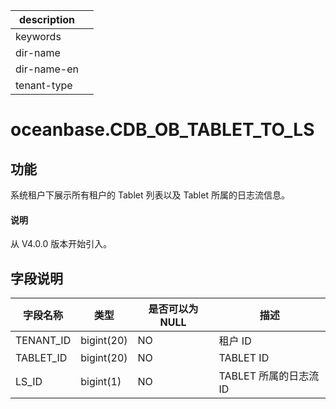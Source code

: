 |description||
|---|---|
|keywords||
|dir-name||
|dir-name-en||
|tenant-type||

# oceanbase.CDB_OB_TABLET_TO_LS

## 功能

系统租户下展示所有租户的 Tablet 列表以及 Tablet 所属的日志流信息。

<main id="notice" type='explain'>
  <h4>说明</h4>
  <p>从 V4.0.0 版本开始引入。</p>
</main>

## 字段说明

|   字段名称    |     类型     | 是否可以为 NULL |        描述        |
|-----------|------------|------------|------------------|
| TENANT_ID | bigint(20) | NO         | 租户 ID            |
| TABLET_ID | bigint(20) | NO         | TABLET ID        |
| LS_ID     | bigint(1)  | NO         | TABLET 所属的日志流 ID |
